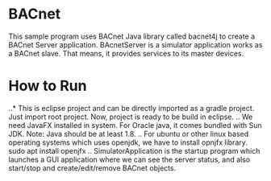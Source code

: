 # BACnet

This sample program uses BACnet Java library called bacnet4j to create a BACnet Server application. BAcnetServer is a simulator application works as a BACnet slave. That means, it provides services to its master devices. 


# How to Run

..* This is eclipse project and can be directly imported as a gradle project. Just import root project. Now, project is ready to be build in eclipse.
.. We need JavaFX installed in system. For Oracle java, it comes bundled with Sun JDK. Note: Java should be at least 1.8.
.. For ubuntu or other linux based operating systems which uses openjdk, we have to install opnjfx library. 
 sudo apt install openjfx
.. SimulatorApplication is the startup program which launches a GUI application where we can see the server status, and also start/stop and create/edit/remove BACnet objects.
